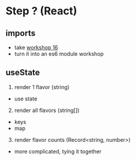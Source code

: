 # Step ? (React)

## imports
- take [workshop 16](https://github.com/FullstackAcademy/2308-acc-pt-web-pt-a/blob/main/workshops/solutions/unit2/block16/index.js)
- turn it into an es6 module workshop

## useState
1. render 1 flavor (string)
- use state
2. render all flavors (string[])
- keys
- map
3. render flavor counts (Record<string, number>)
- more complicated, tying it together
